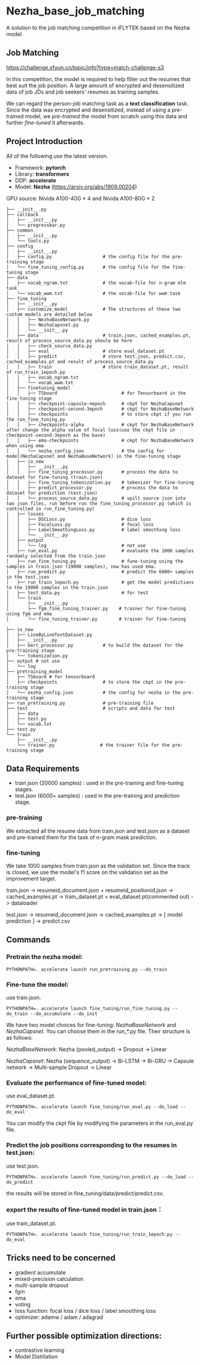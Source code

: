 # Nezha_base_job_matching
A solution to the job matching competition in iFLYTEK based on the Nezha model.

## Job Matching
https://challenge.xfyun.cn/topic/info?type=match-challenge-s3

In this competition, the model is required to help filter out the resumes that best suit the job position. A large amount of encrypted and desensitized data of job JDs and job seekers' resumes as training samples. 

We can regard the person-job matching task as a **text classification** task. Since the data was encrypted and desensitized, instead of using a pre-trained model, we *pre-trained* the model from scratch using this data and further *fine-tuned* it afterwards.


## Project Introduction
All of the following use the latest version.
* Framework: **pytorch**
* Library: **transformers**
* DDP: **accelerate**
* Model: **Nezha** (https://arxiv.org/abs/1909.00204)

GPU source: Nivida A100-40G * 4 and Nivida A100-80G * 2

```
├── __init__.py
├── callback
│   ├── __init__.py
│   └── progressbar.py
├── common
│   ├── __init__.py
│   └── tools.py
├── config
│   ├── __init__.py
│   ├── config.py                   # the config file for the pre-training stage
│   └── fine_tuning_config.py       # the config file for the fine-tuning stage
├── data
│   ├── vocab_ngram.txt             # the vocab-file for n-gram mlm task
│   └── vocab_wwm.txt               # the vocab-file for wwm task
├── fine_tuning
│   ├── __init__.py
│   ├── customize_model             # The structures of these two custom models are detailed below            
│   │   ├── NezhaBaseNetwork.py    
│   │   ├── NezhaCapsnet.py
│   │   └── __init__.py
│   ├── data                        # train.json, cached_examples.pt, result of process_source_data.py shoule be here
│   │   ├── check_source_data.py 
│   │   ├── eval                    # store eval_dataset.pt
│   │   ├── predict                 # store test.json, predict.csv, cached_examples.pt and result of process_source_data.py
│   │   ├── train                   # store train_dataset.pt, result of run_train_1epoch.py
│   │   ├── vocab_ngram.txt
│   │   └── vocab_wwm.txt
│   ├── finetuning_model
│   │   ├── TSboard                        # for Tensorboard in the fine-tuning stage
│   │   ├── checkpoint-capsule-nepoch      # ckpt for NezhaCapsnet
│   │   ├── checkpoint-second-3epoch       # ckpt for NezhaBaseNetwork
│   │   ├── checkpoints                    # to store ckpt if you run the run_fine_tuning.py
│   │   ├── checkpoints-alpha              # ckpt for NezhaBaseNetwork after change the alpha value of focal loss(use the ckpt file in checkpoint-second-3epoch as the base)
│   │   ├── ema-checkpoints                # ckpt for NezhaBaseNetwork when using ema
│   │   └── nezha_config.json              # the config for model(NezhaCapsnet and NezhaBaseNetwork) in the fine-tuning stage
│   ├── io_new
│   │   ├── __init__.py            
│   │   ├── fine_tuning_processor.py       # process the data to dataset for fine-tuning (train.json)
│   │   ├── fine_tuning_tokenization.py    # tokenizer for fine-tuning
│   │   ├── predict_processor.py           # process the data to dataset for prediction (test.json)
│   │   └── process_source_data.py         # spilt source json into two json files, run before run the fine_tuning_processor.py (which is controlled in run_fine_tuning.py)
│   ├── losses
│   │   ├── DSCLoss.py                     # dice loss
│   │   ├── FocalLoss.py                   # focal loss
│   │   ├── LabelSmoothingLoss.py          # label smoothing loss
│   │   └── __init__.py
│   ├── output
│   │   └── log                            # not use
│   ├── run_eval.py                        # evaluate the 1000 samples randomly selected from the train.json
│   ├── run_fine_tuning.py                 # fune-tuning using the samples in train.json (19000 samples), now has used ema.
│   ├── run_predict.py                     # predict the 6000+ samples in the test.json
│   ├── run_train_1epoch.py                # get the model predictions to the 19000 samples in the train.json
│   ├── test_data.py                       # for test
│   └── train    
│       ├── __init__.py                    
│       ├── fgm_fine_tuning_trainer.py    # trainer for fine-tuning using fgm and ema
│       └── fine_tuning_trainer.py        # trainer for fine-tuning

├── io_new
│   ├── LineByLineTextDataset.py
│   ├── __init__.py
│   ├── bert_processor.py           # to build the dataset for the pre-training stage
│   └── tokenization.py
├── output # not use
│   └── log
├── pretraining_model
│   ├── TSboard # for tensorboard
│   ├── checkpoints                 # to store the ckpt in the pre-training stage
│   └── nezha_config.json           # the config for nezha in the pre-training stage
├── run_pretraining.py              # pre-training file
├── test                            # scripts and data for test
│   ├── data
│   ├── test.py
│   └── vocab.txt
├── test.py
└── train
    ├── __init__.py
    └── trainer.py                 # the trainer file for the pre-training stage

``````

## Data Requirements
* train.json (20000 samples) : used in the pre-training and fine-tuning stages.
* test.json (6000+ samples) : used in the pre-training and prediction stage.

### pre-training
We extracted all the resume data from train.json and test.json as a dataset and pre-trained them for the task of n-gram mask prediction. 


### fine-tuning
We take 1000 samples from train.json as the validation set. Since the track is closed, we use the model's f1 score on the validation set as the improvement target.

train.json -> resumeid_document.json + resumeid_positionid.json -> cached_examples.pt -> train_dataset.pt + eval_dataset.pt(commented out) -> dataloader

test.json -> resumeid_document.json -> cached_examples.pt -> [ model prediction ] -> predict.csv


## Commands

### Pretrain the nezha model:

```PYTHONPATH=. accelerate launch run_pretraining.py --do_train```


### Fine-tune the model:

use train.json.

```PYTHONPATH=. accelerate launch fine_tuning/run_fine_tuning.py --do_train --do_accumulate --do_init```

We have two model choices for fine-tuning: *NezhaBaseNetwork* and *NezhaCapsnet*. You can choose them in the run_*.py file. Their structure is as follows:

*NezhaBaseNetwork*: Nezha (pooled_output) -> Dropout -> Linear

*NezhaCapsnet*: Nezha (sequence_output) -> Bi-LSTM -> Bi-GRU -> Capsule network -> Multi-sample Dropout -> Linear

### Evaluate the performance of fine-tuned model:

use eval_dataset.pt.

```PYTHONPATH=. accelerate launch fine_tuning/run_eval.py --do_load --do_eval```

You can modify the ckpt file by modifying the parameters in the run_eval.py file.

### Predict the job positions corresponding to the resumes in test.json:

use test.json.

```PYTHONPATH=. accelerate launch fine_tuning/run_predict.py --do_load --do_predict```

the results will be stored in fine_tuning/data/predict/predict.csv.

### export the results of fine-tuned model in train.json：

use train_dataset.pt.

```PYTHONPATH=. accelerate launch fine_tuning/run_train_1epoch.py --do_eval```


## Tricks need to be concerned

* gradient accumulate
* mixed-precision calculation
* multi-sample dropout
* fgm
* ema
* voting
* loss function: focal loss / dice loss / label smoothing loss
* optimizer: adamw / adam / adagrad

## Further possible optimization directions:

* contrastive learning 
* Model Distillation

